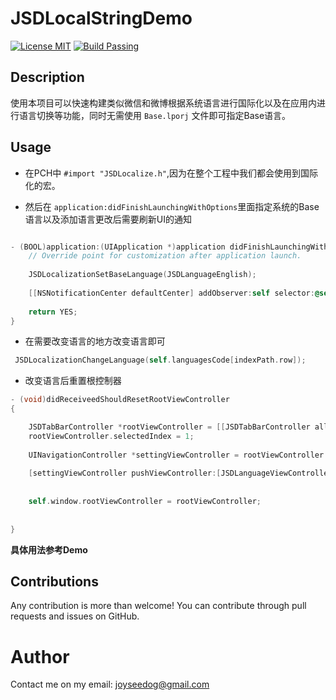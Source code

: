 # JSDLocalStringDemo

[![License MIT](https://img.shields.io/badge/license-MIT-green.svg?style=flat)](https://github.com/JoySeeDog/JSDDevelopDemo/blob/master/LICENSEf)&nbsp;[![Build Passing](https://img.shields.io/badge/build-passing-brightgreen.svg)]()&nbsp; 

## Description
使用本项目可以快速构建类似微信和微博根据系统语言进行国际化以及在应用内进行语言切换等功能，同时无需使用 `Base.lporj` 文件即可指定Base语言。
 



## Usage
- 在PCH中 `#import "JSDLocalize.h"`,因为在整个工程中我们都会使用到国际化的宏。

- 然后在 `application:didFinishLaunchingWithOptions`里面指定系统的Base语言以及添加语言更改后需要刷新UI的通知

```Objective-C

- (BOOL)application:(UIApplication *)application didFinishLaunchingWithOptions:(NSDictionary *)launchOptions {
    // Override point for customization after application launch.
    
    JSDLocalizationSetBaseLanguage(JSDLanguageEnglish);
    
    [[NSNotificationCenter defaultCenter] addObserver:self selector:@selector(didReceiveedShouldResetRootViewController) name:JSDAppDelegateShouldUpdateUINotification object:nil];
 
    return YES;
}

```
- 在需要改变语言的地方改变语言即可

```Objective-c
 JSDLocalizationChangeLanguage(self.languagesCode[indexPath.row]);

```

- 改变语言后重置根控制器

```Objective-c
- (void)didReceiveedShouldResetRootViewController
{

    JSDTabBarController *rootViewController = [[JSDTabBarController alloc] init];
    rootViewController.selectedIndex = 1;
    
    UINavigationController *settingViewController = rootViewController.childViewControllers[1];
    
    [settingViewController pushViewController:[JSDLanguageViewController new] animated:YES];
    
    
    self.window.rootViewController = rootViewController;
    
    
}

```

**具体用法参考Demo**


## Contributions
Any contribution is more than welcome! You can contribute through pull requests and issues on GitHub.

# Author

Contact me on my email: joyseedog@gmail.com








